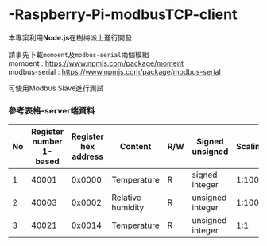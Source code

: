 # -Raspberry-Pi-modbusTCP-client
本專案利用**Node.js**在樹梅派上進行開發

請事先下載`momoent`及`modbus-serial`兩個模組<br>
momoent : https://www.npmjs.com/package/moment<br>
modbus-serial : https://www.npmjs.com/package/modbus-serial<br>

可使用Modbus Slave進行測試

### 參考表格-server端資料
No  |Register number 1-based |Register hex address |Content          |R/W |Signed unsigned   |Scaling | Unit
--- |------------------------|-------------------- |----             |--- |----------------  |--------|------
1   |40001                   |0x0000               |Temperature      |R   |signed integer    |1:100   |℃,°F
2   |40003                   |0x0002               |Relative humidity|R   |unsigned integer  |1:100   |%
3   |40021                   |0x0014               |Temperature      |R   |unsigned integer  |1:1     |ppm
